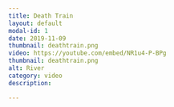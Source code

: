 ```yaml
---
title: Death Train
layout: default
modal-id: 1
date: 2019-11-09
thumbnail: deathtrain.png
video: https://youtube.com/embed/NR1u4-P-BPg
thumbnail: deathtrain.png
alt: River
category: video
description: 

---
```


